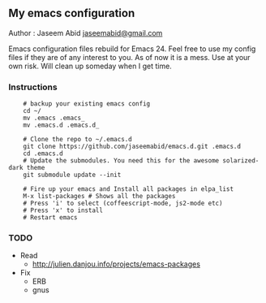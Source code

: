 ## My emacs configuration
Author : Jaseem Abid <jaseemabid@gmail.com>

Emacs configuration files rebuild for Emacs 24. Feel free to use my config files
if they are of any interest to you. As of now it is a mess. Use at your own
risk. Will clean up someday when I get time.

### Instructions

```
	# backup your existing emacs config
	cd ~/
	mv .emacs .emacs_
	mv .emacs.d .emacs.d_

	# Clone the repo to ~/.emacs.d
	git clone https://github.com/jaseemabid/emacs.d.git .emacs.d
	cd .emacs.d
	# Update the submodules. You need this for the awesome solarized-dark theme
	git submodule update --init

	# Fire up your emacs and Install all packages in elpa_list
	M-x list-packages # Shows all the packages
	# Press 'i' to select (coffeescript-mode, js2-mode etc)
	# Press 'x' to install
	# Restart emacs

```

### TODO

* Read
  * http://julien.danjou.info/projects/emacs-packages
* Fix
  * ERB
  * gnus
